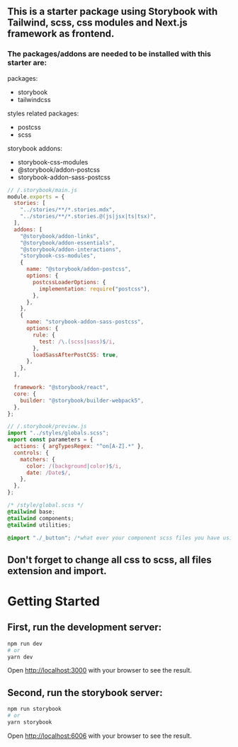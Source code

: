 ## This is a starter package using Storybook with Tailwind, scss, css modules and Next.js framework as frontend.

### The packages/addons are needed to be installed with this starter are:

packages:

- storybook
- tailwindcss

styles related packages:

- postcss
- scss

storybook addons:

- storybook-css-modules
- @storybook/addon-postcss
- storybook-addon-sass-postcss

```javascript
// /.storybook/main.js
module.exports = {
  stories: [
    "../stories/**/*.stories.mdx",
    "../stories/**/*.stories.@(js|jsx|ts|tsx)",
  ],
  addons: [
    "@storybook/addon-links",
    "@storybook/addon-essentials",
    "@storybook/addon-interactions",
    "storybook-css-modules",
    {
      name: "@storybook/addon-postcss",
      options: {
        postcssLoaderOptions: {
          implementation: require("postcss"),
        },
      },
    },
    {
      name: "storybook-addon-sass-postcss",
      options: {
        rule: {
          test: /\.(scss|sass)$/i,
        },
        loadSassAfterPostCSS: true,
      },
    },
  ],

  framework: "@storybook/react",
  core: {
    builder: "@storybook/builder-webpack5",
  },
};
```

```javascript
// /.storybook/preview.js
import "../styles/globals.scss";
export const parameters = {
  actions: { argTypesRegex: "^on[A-Z].*" },
  controls: {
    matchers: {
      color: /(background|color)$/i,
      date: /Date$/,
    },
  },
};
```

```css
/* /style/global.scss */
@tailwind base;
@tailwind components;
@tailwind utilities;

@import "./_button"; /*what ever your component scss files you have using in this project */
```

## Don't forget to change all css to scss, all files extension and import.

# Getting Started

## First, run the development server:

```bash
npm run dev
# or
yarn dev
```

Open [http://localhost:3000](http://localhost:3000) with your browser to see the result.

## Second, run the storybook server:

```bash
npm run storybook
# or
yarn storybook
```

Open [http://localhost:6006](http://localhost:6006) with your browser to see the result.
